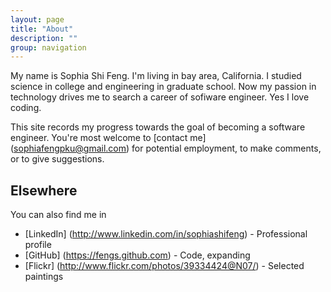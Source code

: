 ```yaml
---
layout: page
title: "About"
description: ""
group: navigation
---
```


My name is Sophia Shi Feng. I'm living in bay area, California. I studied science in college and engineering in graduate school. Now my passion in technology drives me to search a career of sofiware engineer. Yes I love coding.

This site records my progress towards the goal of becoming a software engineer. You're most welcome to [contact me] (sophiafengpku@gmail.com) for potential employment, to make comments, or to give suggestions. 

## Elsewhere
You can also find me in
- [LinkedIn] (http://www.linkedin.com/in/sophiashifeng) - Professional profile
- [GitHub] (https://fengs.github.com) - Code, expanding
- [Flickr] (http://www.flickr.com/photos/39334424@N07/) - Selected paintings


